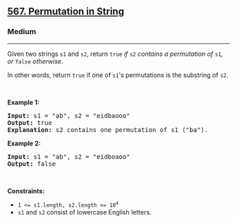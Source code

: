 <h2><a href="https://leetcode.com/problems/permutation-in-string/">567. Permutation in String</a></h2><h3>Medium</h3><hr><div style="user-select: auto;"><p style="user-select: auto;">Given two strings <code style="user-select: auto;">s1</code> and <code style="user-select: auto;">s2</code>, return <code style="user-select: auto;">true</code><em style="user-select: auto;"> if </em><code style="user-select: auto;">s2</code><em style="user-select: auto;"> contains a permutation of </em><code style="user-select: auto;">s1</code><em style="user-select: auto;">, or </em><code style="user-select: auto;">false</code><em style="user-select: auto;"> otherwise</em>.</p>

<p style="user-select: auto;">In other words, return <code style="user-select: auto;">true</code> if one of <code style="user-select: auto;">s1</code>'s permutations is the substring of <code style="user-select: auto;">s2</code>.</p>

<p style="user-select: auto;">&nbsp;</p>
<p style="user-select: auto;"><strong class="example" style="user-select: auto;">Example 1:</strong></p>

<pre style="user-select: auto;"><strong style="user-select: auto;">Input:</strong> s1 = "ab", s2 = "eidbaooo"
<strong style="user-select: auto;">Output:</strong> true
<strong style="user-select: auto;">Explanation:</strong> s2 contains one permutation of s1 ("ba").
</pre>

<p style="user-select: auto;"><strong class="example" style="user-select: auto;">Example 2:</strong></p>

<pre style="user-select: auto;"><strong style="user-select: auto;">Input:</strong> s1 = "ab", s2 = "eidboaoo"
<strong style="user-select: auto;">Output:</strong> false
</pre>

<p style="user-select: auto;">&nbsp;</p>
<p style="user-select: auto;"><strong style="user-select: auto;">Constraints:</strong></p>

<ul style="user-select: auto;">
	<li style="user-select: auto;"><code style="user-select: auto;">1 &lt;= s1.length, s2.length &lt;= 10<sup style="user-select: auto;">4</sup></code></li>
	<li style="user-select: auto;"><code style="user-select: auto;">s1</code> and <code style="user-select: auto;">s2</code> consist of lowercase English letters.</li>
</ul>
</div>